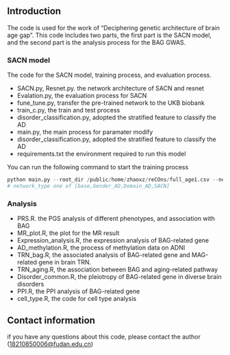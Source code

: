 ## Introduction
The code is used for the work of “Deciphering genetic architecture of brain age gap”.
This code includes two parts, the first part is the SACN model, and the second part is the analysis process for the BAG GWAS.

### SACN model 
The code for the SACN model, training process, and evaluation process.
- SACN.py, Resnet.py. the network architecture of SACN and resnet
- Evalation.py, the evaluation process for SACN
- fune_tune.py, transfer the pre-trained  network to the UKB biobank
- train_c.py, the train and test process
- disorder_classification.py, adopted the stratified feature to classify the  AD
- main.py, the main process for paramater modify
- disorder_classification.py, adopted the stratified feature to classify the  AD
- requirements.txt the environment required to run this model


You can run  the following command to start the training process
```python
python main.py --root_dir /public/home/zhaoxz/reCOns/full_age1.csv --network_type SACN --model_name SACN --base SACN --epochs 200 --batch_size 12  --lr 1e-04
# network_type one of [base,Gender_AD,Domain_AD,SACN]
```
### Analysis
- PRS.R. the PGS analysis of different phenotypes, and association with BAG
- MR_plot.R, the plot for the MR result
- Expression_analysis.R, the expression analysis of BAG-related gene
- AD_methylation.R, the process of methylation data on ADNI
- TRN_bag.R, the associated analysis of BAG-related gene and MAG-related gene in brain TRN.
- TRN_aging.R, the association between BAG and aging-related pathway
- Disorder_common.R,  the pleiotropy of BAG-related gene in diverse brain disorders
- PPI.R, the PPI analysis of BAG-related gene
- cell_type.R, the code for cell type analysis

## Contact information
if you have any questions about this code, please contact the author (18210850006@fudan.edu.cn)
